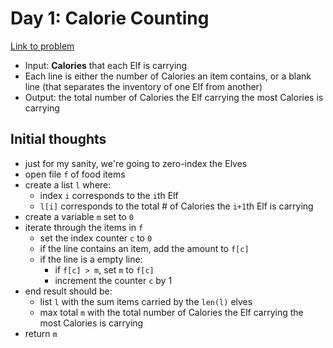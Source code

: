 # Day 1: Calorie Counting

[Link to problem](https://adventofcode.com/2022/day/1)

- Input: **Calories** that each Elf is carrying
- Each line is either the number of Calories an item contains, or a blank line (that separates the inventory of one Elf from another)
- Output: the total number of Calories the Elf carrying the most Calories is carrying

## Initial thoughts

- just for my sanity, we're going to zero-index the Elves
- open file `f` of food items
- create a list `l` where:
    - index `i` corresponds to the `i`th Elf
    - `l[i]` corresponds to the total # of Calories the `i+1`th Elf is carrying
- create a variable `m` set to `0`
- iterate through the items in `f`
    - set the index counter `c` to `0` 
    - if the line contains an item, add the amount to `f[c]`
    - if the line is a empty line:
        - if `f[c] > m`, set `m` to `f[c]`
        - increment the counter `c` by 1
- end result should be:
    - list `l` with the sum items carried by the `len(l)` elves
    - max total `m` with the total number of Calories the Elf carrying the most Calories is carrying
- return `m`